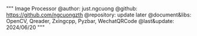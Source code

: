 """
Image Processor
@author: just.ngcuong
@github: https://github.com/ngcuongzth
@repository: update later
@document&libs: OpenCV, Qreader, Zxingcpp, Pyzbar, WechatQRCode
@last&update: 2024/06/20
"""